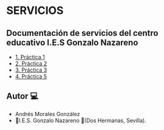 # SERVICIOS


## Documentación de servicios del centro educativo I.E.S Gonzalo Nazareno

- [1. Práctica 1](./Practicas/Practica1.md)
- [2. Práctica 2](./Practicas/Practica2.md)
- [3. Práctica 3](./practica_3/practica3.md)
- [4. Práctica 5](./uNIDAD4-openstack/practica5/Escenario-openstack.md)

## Autor :computer:
* Andrés Morales González
* :school:I.E.S. Gonzalo Nazareno :round_pushpin:(Dos Hermanas, Sevilla).
